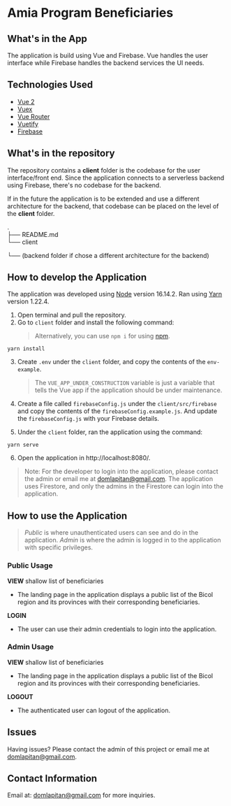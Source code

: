 # Amia Program Beneficiaries

## What's in the App

The application is build using Vue and Firebase.
Vue handles the user interface while Firebase handles the backend services the UI needs.

## Technologies Used

- [Vue 2](https://vuejs.org/)
- [Vuex](https://vuex.vuejs.org/)
- [Vue Router](https://router.vuejs.org/)
- [Vuetify](https://vuetifyjs.com/en/)
- [Firebase](https://firebase.google.com/)

## What's in the repository

The repository contains a **client** folder is the codebase for the user interface/front end.
Since the application connects to a serverless backend using Firebase, there's no codebase for the backend.

If in the future the application is to be extended and use a different architecture for the backend, that codebase can be placed on the level of the **client** folder.

.\
├── README.md\
└── client

└── (backend folder if chose a different architecture for the backend)

## How to develop the Application

The application was developed using [Node](https://nodejs.org/en/) version 16.14.2. Ran using [Yarn](https://yarnpkg.com/) version 1.22.4.

1. Open terminal and pull the repository.
2. Go to `client` folder and install the following command:
   > Alternatively, you can use `npm i` for using [npm](https://www.npmjs.com/).

```
yarn install
```

3. Create `.env` under the `client` folder, and copy the contents of the `env-example`.

   > The `VUE_APP_UNDER_CONSTRUCTION` variable is just a variable that tells the Vue app if the application should be under maintenance.

4. Create a file called `firebaseConfig.js` under the `client/src/firebase` and copy the contents of the `firebaseConfig.example.js`. And update the `firebaseConfig.js` with your Firebase details.

5. Under the `client` folder, ran the application using the command:

```
yarn serve
```

6. Open the application in http://localhost:8080/.

> Note: For the developer to login into the application, please contact the admin or email me at domlapitan@gmail.com. The application uses Firestore, and only the admins in the Firestore can login into the application.

## How to use the Application

> _Public_ is where unauthenticated users can see and do in the application. _Admin_ is where the admin is logged in to the application with specific privileges.

### Public Usage

**VIEW** shallow list of beneficiaries

- The landing page in the application displays a public list of the Bicol region and its provinces with their corresponding beneficiaries.

**LOGIN**

- The user can use their admin credentials to login into the application.

### Admin Usage

**VIEW** shallow list of beneficiaries

- The landing page in the application displays a public list of the Bicol region and its provinces with their corresponding beneficiaries.

**LOGOUT**

- The authenticated user can logout of the application.

## Issues

Having issues? Please contact the admin of this project or email me at domlapitan@gmail.com.

## Contact Information

Email at: domlapitan@gmail.com for more inquiries.
